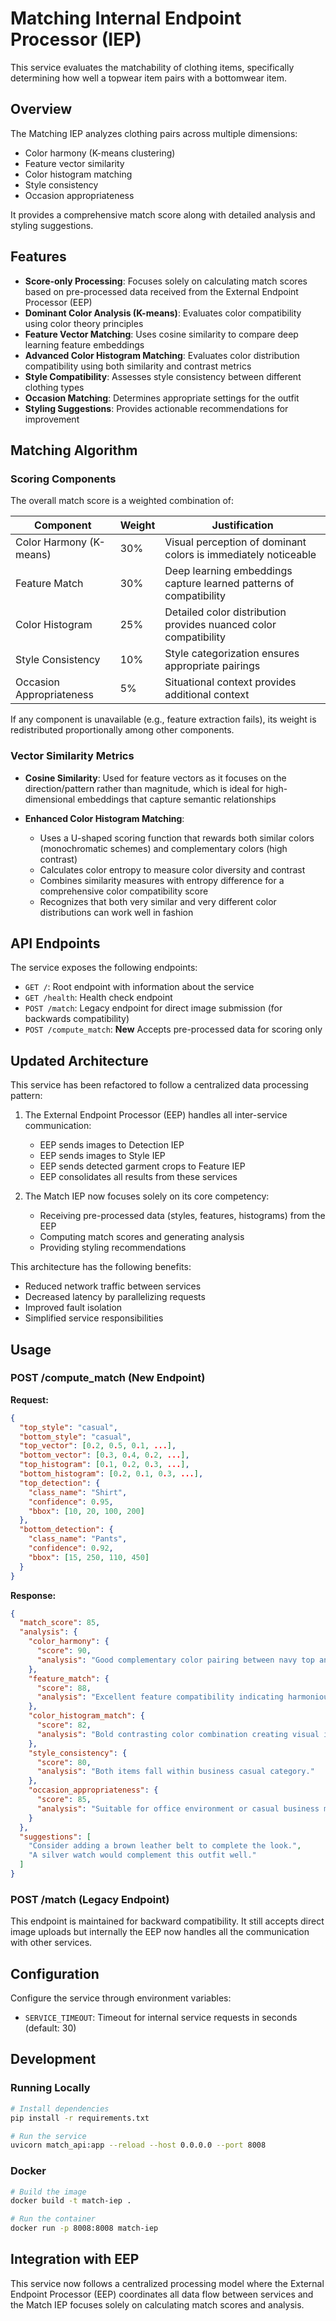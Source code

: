 # Matching Internal Endpoint Processor (IEP)

This service evaluates the matchability of clothing items, specifically determining how well a topwear item pairs with a bottomwear item.

## Overview

The Matching IEP analyzes clothing pairs across multiple dimensions:
- Color harmony (K-means clustering)
- Feature vector similarity
- Color histogram matching
- Style consistency
- Occasion appropriateness

It provides a comprehensive match score along with detailed analysis and styling suggestions.

## Features

- **Score-only Processing**: Focuses solely on calculating match scores based on pre-processed data received from the External Endpoint Processor (EEP)
- **Dominant Color Analysis (K-means)**: Evaluates color compatibility using color theory principles
- **Feature Vector Matching**: Uses cosine similarity to compare deep learning feature embeddings
- **Advanced Color Histogram Matching**: Evaluates color distribution compatibility using both similarity and contrast metrics
- **Style Compatibility**: Assesses style consistency between different clothing types
- **Occasion Matching**: Determines appropriate settings for the outfit
- **Styling Suggestions**: Provides actionable recommendations for improvement

## Matching Algorithm

### Scoring Components

The overall match score is a weighted combination of:

| Component | Weight | Justification |
|-----------|--------|---------------|
| Color Harmony (K-means) | 30% | Visual perception of dominant colors is immediately noticeable |
| Feature Match | 30% | Deep learning embeddings capture learned patterns of compatibility |
| Color Histogram | 25% | Detailed color distribution provides nuanced color compatibility |
| Style Consistency | 10% | Style categorization ensures appropriate pairings |
| Occasion Appropriateness | 5% | Situational context provides additional context |

If any component is unavailable (e.g., feature extraction fails), its weight is redistributed proportionally among other components.

### Vector Similarity Metrics

- **Cosine Similarity**: Used for feature vectors as it focuses on the direction/pattern rather than magnitude, which is ideal for high-dimensional embeddings that capture semantic relationships

- **Enhanced Color Histogram Matching**: 
  - Uses a U-shaped scoring function that rewards both similar colors (monochromatic schemes) and complementary colors (high contrast)
  - Calculates color entropy to measure color diversity and contrast
  - Combines similarity measures with entropy difference for a comprehensive color compatibility score
  - Recognizes that both very similar and very different color distributions can work well in fashion

## API Endpoints

The service exposes the following endpoints:

- `GET /`: Root endpoint with information about the service
- `GET /health`: Health check endpoint
- `POST /match`: Legacy endpoint for direct image submission (for backwards compatibility)
- `POST /compute_match`: **New** Accepts pre-processed data for scoring only

## Updated Architecture

This service has been refactored to follow a centralized data processing pattern:

1. The External Endpoint Processor (EEP) handles all inter-service communication:
   - EEP sends images to Detection IEP
   - EEP sends images to Style IEP
   - EEP sends detected garment crops to Feature IEP
   - EEP consolidates all results from these services

2. The Match IEP now focuses solely on its core competency:
   - Receiving pre-processed data (styles, features, histograms) from the EEP
   - Computing match scores and generating analysis
   - Providing styling recommendations

This architecture has the following benefits:
- Reduced network traffic between services
- Decreased latency by parallelizing requests
- Improved fault isolation
- Simplified service responsibilities

## Usage

### POST /compute_match (New Endpoint)

**Request:**
```json
{
  "top_style": "casual",
  "bottom_style": "casual",
  "top_vector": [0.2, 0.5, 0.1, ...],
  "bottom_vector": [0.3, 0.4, 0.2, ...],
  "top_histogram": [0.1, 0.2, 0.3, ...],
  "bottom_histogram": [0.2, 0.1, 0.3, ...],
  "top_detection": {
    "class_name": "Shirt",
    "confidence": 0.95,
    "bbox": [10, 20, 100, 200]
  },
  "bottom_detection": {
    "class_name": "Pants",
    "confidence": 0.92,
    "bbox": [15, 250, 110, 450]
  }
}
```

**Response:**
```json
{
  "match_score": 85,
  "analysis": {
    "color_harmony": {
      "score": 90,
      "analysis": "Good complementary color pairing between navy top and khaki bottom."
    },
    "feature_match": {
      "score": 88,
      "analysis": "Excellent feature compatibility indicating harmonious outfit composition."
    },
    "color_histogram_match": {
      "score": 82,
      "analysis": "Bold contrasting color combination creating visual interest."
    },
    "style_consistency": {
      "score": 80,
      "analysis": "Both items fall within business casual category."
    },
    "occasion_appropriateness": {
      "score": 85,
      "analysis": "Suitable for office environment or casual business meetings."
    }
  },
  "suggestions": [
    "Consider adding a brown leather belt to complete the look.",
    "A silver watch would complement this outfit well."
  ]
}
```

### POST /match (Legacy Endpoint)

This endpoint is maintained for backward compatibility. It still accepts direct image uploads but internally the EEP now handles all the communication with other services.

## Configuration

Configure the service through environment variables:
- `SERVICE_TIMEOUT`: Timeout for internal service requests in seconds (default: 30)

## Development

### Running Locally

```bash
# Install dependencies
pip install -r requirements.txt

# Run the service
uvicorn match_api:app --reload --host 0.0.0.0 --port 8008
```

### Docker

```bash
# Build the image
docker build -t match-iep .

# Run the container
docker run -p 8008:8008 match-iep
```

## Integration with EEP

This service now follows a centralized processing model where the External Endpoint Processor (EEP) coordinates all data flow between services and the Match IEP focuses solely on calculating match scores and analysis. 
